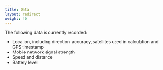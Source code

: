 ```yaml
---
title: Data
layout: redirect
weight: 40
---
```


The following data is currently recorded:

* Location, including direction, accuracy, satellites used in calculation and GPS timestamp
* Mobile network signal strength
* Speed and distance
* Battery level

